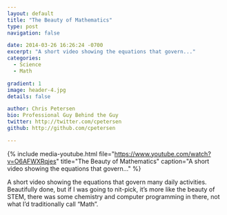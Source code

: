```yaml
---
layout: default
title: "The Beauty of Mathematics"
type: post
navigation: false

date: 2014-03-26 16:26:24 -0700
excerpt: "A short video showing the equations that govern..."
categories:
  - Science
  - Math

gradient: 1
image: header-4.jpg
details: false

author: Chris Petersen
bio: Professional Guy Behind the Guy
twitter: http://twitter.com/cpetersen
github: http://github.com/cpetersen

---
```


{% include media-youtube.html file="https://www.youtube.com/watch?v=O6AFWXRqjes" title="The Beauty of Mathematics" caption="A short video showing the equations that govern..." %}

A short video showing the equations that govern many daily activities. Beautifully done, but if I was going to nit-pick, it’s more like the beauty of STEM, there was some chemistry and computer programming in there, not what I’d traditionally call “Math”.
